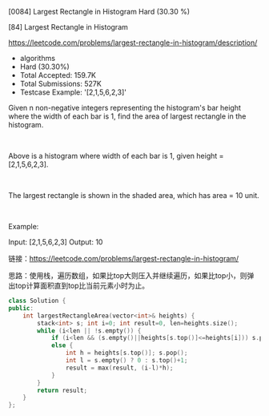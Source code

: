 [0084] Largest Rectangle in Histogram                               Hard   (30.30 %)

<!--front-->	
[84] Largest Rectangle in Histogram  

https://leetcode.com/problems/largest-rectangle-in-histogram/description/

* algorithms
* Hard (30.30%)
* Total Accepted:    159.7K
* Total Submissions: 527K
* Testcase Example:  '[2,1,5,6,2,3]'

Given n non-negative integers representing the histogram's bar height where the width of each bar is 1, find the area of largest rectangle in the histogram.

 


Above is a histogram where width of each bar is 1, given height = [2,1,5,6,2,3].

 


The largest rectangle is shown in the shaded area, which has area = 10 unit.

 

Example:


Input: [2,1,5,6,2,3]
Output: 10








<!--back-->

链接：https://leetcode.com/problems/largest-rectangle-in-histogram/

思路：使用栈，遍历数组，如果比top大则压入并继续遍历，如果比top小，则弹出top计算面积直到top比当前元素小时为止。

```cpp
class Solution {
public:
    int largestRectangleArea(vector<int>& heights) {
        stack<int> s; int i=0; int result=0, len=heights.size();
        while (i<len || !s.empty()) {
            if (i<len && (s.empty()||heights[s.top()]<=heights[i])) s.push(i++);
            else {
                int h = heights[s.top()]; s.pop();
                int l = s.empty() ? 0 : s.top()+1;
                result = max(result, (i-l)*h);
            }
        }
        return result;
    }
};
```



